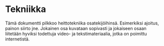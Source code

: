 # Tekniikka

Tämä dokumentti pilkkoo heittotekniika osatekijöihinsä. Esimerkiksi ajoitus, painon siirto jne. Jokainen osa kuvataan sopivasti ja jokaiseen osaan liitetään hyviksi todettuja video- ja tekstimateriaalia, jotka on poimittu internetistä.

